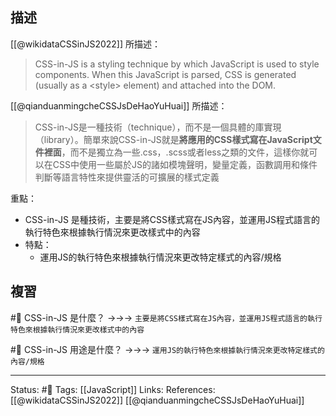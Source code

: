 ## 描述
[[@wikidataCSSinJS2022]] 所描述：
> CSS-in-JS is a styling technique by which JavaScript is used to style components. When this JavaScript is parsed, CSS is generated (usually as a \<style\> element) and attached into the DOM.

[[@qianduanmingcheCSSJsDeHaoYuHuai]] 所描述：
> CSS-in-JS是一種技術（technique），而不是一個具體的庫實現（library）。簡單來說CSS-in-JS就是**將應用的CSS樣式寫在JavaScript文件裡面**，而不是獨立為一些.css，.scss或者less之類的文件，這樣你就可以在CSS中使用一些屬於JS的諸如模塊聲明，變量定義，函數調用和條件判斷等語言特性來提供靈活的可擴展的樣式定義  
  

重點：
- CSS-in-JS 是種技術，主要是將CSS樣式寫在JS內容，並運用JS程式語言的執行特色來根據執行情況來更改樣式中的內容
- 特點：
	- 運用JS的執行特色來根據執行情況來更改特定樣式的內容/規格

## 複習
#🧠 CSS-in-JS 是什麼？ ->->-> `主要是將CSS樣式寫在JS內容，並運用JS程式語言的執行特色來根據執行情況來更改樣式中的內容`
<!--SR:!2022-09-07,3,250-->

#🧠 CSS-in-JS 用途是什麼？ ->->-> `運用JS的執行特色來根據執行情況來更改特定樣式的內容/規格`
<!--SR:!2022-10-14,43,250-->

---
Status: #🌱 
Tags:
[[JavaScript]]
Links:
References:
[[@wikidataCSSinJS2022]]
[[@qianduanmingcheCSSJsDeHaoYuHuai]]